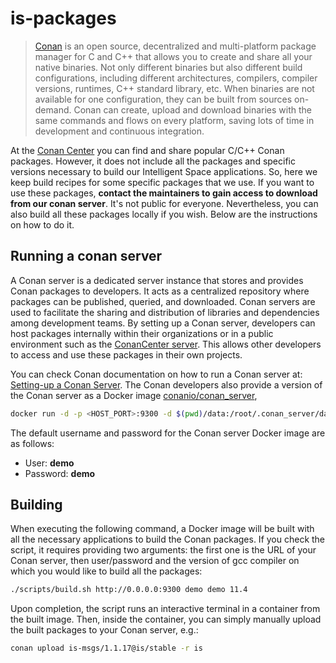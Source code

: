 # is-packages

> [Conan](https://conan.io/) is an open source, decentralized and multi-platform package manager for C and C++ that allows you to create and share all your native binaries. Not only different binaries but also different build configurations, including different architectures, compilers, compiler versions, runtimes, C++ standard library, etc. When binaries are not available for one configuration, they can be built from sources on-demand. Conan can create, upload and download binaries with the same commands and flows on every platform, saving lots of time in development and continuous integration.

At the [Conan Center](https://conan.io/center/) you can find and share popular C/C++ Conan packages. However, it does not include all the packages and specific versions necessary to build our Intelligent Space applications. So, here we keep build recipes for some specific packages that we use. If you want to use these packages, **contact the maintainers to gain access to download from our conan server**. It's not public for everyone. Nevertheless, you can also build all these packages locally if you wish. Below are the instructions on how to do it.

## Running a conan server

A Conan server is a dedicated server instance that stores and provides Conan packages to developers. It acts as a centralized repository where packages can be published, queried, and downloaded. Conan servers are used to facilitate the sharing and distribution of libraries and dependencies among development teams. By setting up a Conan server, developers can host packages internally within their organizations or in a public environment such as the [ConanCenter server](https://conan.io/center/). This allows other developers to access and use these packages in their own projects.

You can check Conan documentation on how to run a Conan server at: [Setting-up a Conan Server](https://docs.conan.io/2/tutorial/conan_repositories/setting_up_conan_remotes/conan_server.html#conan-server). The Conan developers also provide a version of the Conan server as a Docker image [conanio/conan_server](https://github.com/conan-io/conan-docker-tools/tree/master#conan-server),

```bash
docker run -d -p <HOST_PORT>:9300 -d $(pwd)/data:/root/.conan_server/data --name conan_server conanio/conan_server
```
The default username and password for the Conan server Docker image are as follows:
- User: **demo**
- Password: **demo**


## Building

When executing the following command, a Docker image will be built with all the necessary applications to build the Conan packages. If you check the script, it requires providing two arguments: the first one is the URL of your Conan server, then user/password and the version of gcc compiler on which you would like to build all the packages:

```bash
./scripts/build.sh http://0.0.0.0:9300 demo demo 11.4
```

Upon completion, the script runs an interactive terminal in a container from the built image. Then, inside the container, you can simply manually upload the built packages to your Conan server, e.g.:

```bash
conan upload is-msgs/1.1.17@is/stable -r is
```